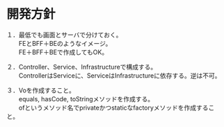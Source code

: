 # 開発方針

１．最低でも画面とサーバで分けておく。  
　　FEとBFF＋BEのようなイメージ。  
　　FE＋BFF＋BEで作成してもOK。

２．Controller、Service、Infrastructureで構成する。  
　　ControllerはServiceに、ServiceはInfrastructureに依存する。逆は不可。

３．Voを作成すること。  
　　equals, hasCode, toStringメソッドを作成する。  
　　ofというメソッド名でprivateかつstaticなfactoryメソッドを作成すること。